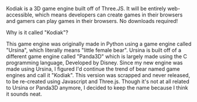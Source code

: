 Kodiak is a 3D game engine built off of Three.JS.
It will be entirely web-accessible, which means developers can create games in their
browsers and gamers can play games in their browsers. No downloads required!


Why is it called "Kodiak"?

This game engine was originally made in Python using a game engine called "Ursina", 
which literally means "little female bear". Ursina is built off of a different game 
engine called "Panda3D" which is largely made using the C programming language, 
Developed by Disney. Since my new engine was made using Ursina, I figured I'd continue 
the trend of bear named game engines and call it "Kodiak". This version was scrapped 
and never released, to be re-created using Javascript and Three.js. Though it's not 
at all related to Ursina or Panda3D anymore, I decided to keep the name because I 
think it sounds neat.
